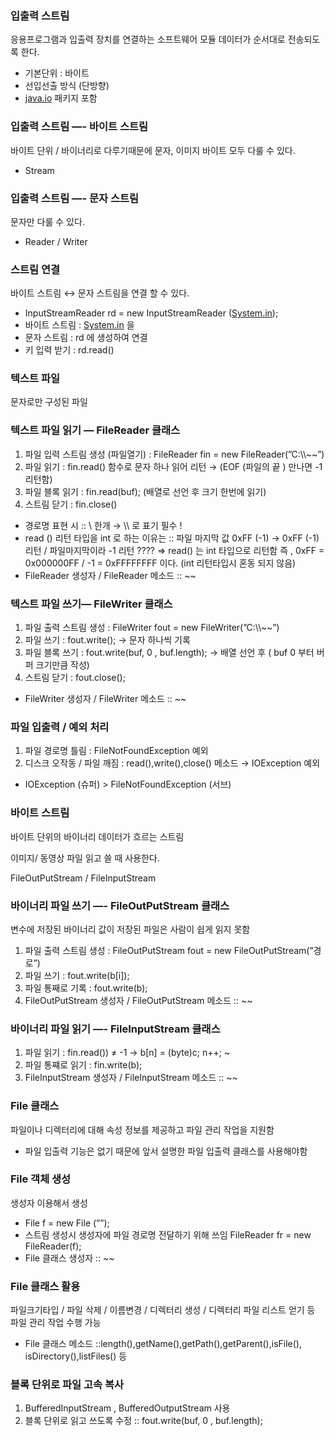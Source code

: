 
### 입출력 스트림

응용프로그램과 입출력 장치를 연결하는 소프트웨어 모듈 데이터가 순서대로 전송되도록 한다.

-   기본단위 : 바이트
-   선입선출 방식 (단방향)
-   [java.io](http://java.io) 패키지 포함

### 입출력 스트림 —- 바이트 스트림

바이트 단위 / 바이너리로 다루기때문에 문자, 이미지 바이트 모두 다룰 수 있다.

-   Stream

### 입출력 스트림 —- 문자 스트림

문자만 다룰 수 있다.

-   Reader / Writer

### 스트림 연결

바이트 스트림 ↔ 문자 스트림을 연결 할 수 있다.

-   InputStreamReader rd = new InputStreamReader ([System.in](http://System.in));
-   바이트 스트림 : [System.in](http://System.in) 을
-   문자 스트림 : rd 에 생성하여 연결
-   키 입력 받기 : rd.read()

### 텍스트 파일

문자로만 구성된 파일

### 텍스트 파일 읽기 — FileReader 클래스

1.  파일 입력 스트림 생성 (파일열기) : FileReader fin = new FileReader(”C:\\\\~~”)
2.  파일 읽기 : fin.read() 함수로 문자 하나 읽어 리턴 → (EOF (파일의 끝 ) 만나면 -1 리턴함)
3.  파일 블록 읽기 : fin.read(buf); (배열로 선언 후 크기 한번에 읽기)
4.  스트림 닫기 : fin.close()

-   경로명 표현 시 :: \\ 한개 → \\\\ 로 표기 필수 !
-   read () 리턴 타입을 int 로 하는 이유는 :: 파일 마지막 값 0xFF (-1) → 0xFF (-1) 리턴 / 파일마지막이라 -1 리턴 ???? ⇒ read() 는 int 타입으로 리턴함 즉 , 0xFF = 0x000000FF / -1 = 0xFFFFFFFF 이다. (int 리턴타입시 혼동 되지 않음)
-   FileReader 생성자 / FileReader 메소드 :: ~~

### 텍스트 파일 쓰기— FileWriter 클래스

1.  파일 출력 스트림 생성 : FileWriter fout = new FileWriter(”C:\\\\~~”)
2.  파일 쓰기 : fout.write(); → 문자 하나씩 기록
3.  파일 블록 쓰기 : fout.write(buf, 0 , buf.length); → 배열 선언 후 ( buf 0 부터 버퍼 크기만큼 작성)
4.  스트림 닫기 : fout.close();

-   FileWriter 생성자 / FileWriter 메소드 :: ~~

### 파일 입출력 / 예외 처리

1.  파일 경로명 틀림 : FileNotFoundException 예외
2.  디스크 오작동 / 파일 깨짐 : read(),write(),close() 메소드 → IOException 예외

-   IOException (슈퍼) > FileNotFoundException (서브)

### 바이트 스트림

바이트 단위의 바이너리 데이터가 흐르는 스트림

이미지/ 동영상 파일 읽고 쓸 때 사용한다.

FileOutPutStream / FileInputStream

### 바이너리 파일 쓰기 —- FileOutPutStream 클래스

변수에 저장된 바이너리 값이 저장된 파일은 사람이 쉽게 읽지 못함

1.  파일 출력 스트림 생성 : FileOutPutStream fout = new FileOutPutStream(”경로”)
2.  파일 쓰기 : fout.write(b\[i\]);
3.  파일 통째로 기록 : fout.write(b);
4.  FileOutPutStream 생성자 / FileOutPutStream 메소드 :: ~~

### 바이너리 파일 읽기 —- FileInputStream 클래스

1.  파일 읽기 : fin.read()) ≠ -1 → b\[n\] = (byte)c; n++; ~
2.  파일 통쨰로 읽기 : fin.write(b);
3.  FileInputStream 생성자 / FileInputStream 메소드 :: ~~

### File 클래스

파일이나 디렉터리에 대해 속성 정보를 제공하고 파일 관리 작업을 지원함

-   파일 입출력 기능은 없기 때문에 앞서 설명한 파일 입출력 클래스를 사용해야함

### File 객체 생성

생성자 이용해서 생성

-   File f = new File (””);
-   스트림 생성시 생성자에 파일 경로명 전달하기 위해 쓰임 FileReader fr = new FileReader(f);
-   File 클래스 생성자 :: ~~

### File 클래스 활용

파일크기타입 / 파일 삭제 / 이름변경 / 디렉터리 생성 / 디렉터리 파일 리스트 얻기 등 파일 관리 작업 수행 가능

-   File 클래스 메소드 ::length(),getName(),getPath(),getParent(),isFile(), isDirectory(),listFiles() 등

### 블록 단위로 파일 고속 복사

1.  BufferedInputStream , BufferedOutputStream 사용
2.  블록 단위로 읽고 쓰도록 수정 :: fout.write(buf, 0 , buf.length);